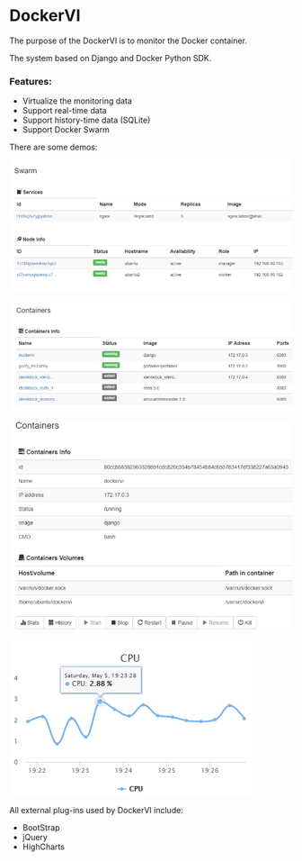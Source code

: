 # DockerVI


The purpose of the DockerVI is to monitor the Docker container.

The system based on Django and Docker Python SDK.

### Features:

* Virtualize the monitoring data
* Support real-time data
* Support history-time data (SQLite)
* Support Docker Swarm

There are some demos:

![demo](./Images/a.png)

![demo](./Images/b.png)

![demo](./Images/c.png)

![demo](./Images/d.png)

All external plug-ins used by DockerVI include:

* BootStrap
* jQuery
* HighCharts
